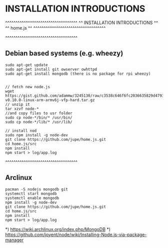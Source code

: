 # INSTALLATION INTRODUCTIONS


^^^^^^^^^^^^^^^^^^^^^^^^^^^^^^^^^^^
^^ INSTALLATION INTRODUCTIONS    ^^
^^          home.js              ^^
^^^^^^^^^^^^^^^^^^^^^^^^^^^^^^^^^^^



^^^^^^^^^^^^^^^^^^^^^^^^^^^^^^^^^^^
## Debian based systems (e.g. wheezy)

    sudo apt-get update
    sudo apt-get install git owserver owhttpd
    sudo apt-get install mongodb (there is no package for rpi wheezy)

    
    // fetch new node.js
    wget https://gist.github.com/adammw/3245130/raw/c3538c646f6fc2036635829d4793707681680a2f/v0.10.0/node-v0.10.0-linux-arm-armv6j-vfp-hard.tar.gz
    // unzip it
    tar xzvf node-*
    //and copy files to usr folder
    sudo cp node-*/bin/* /usr/bin/
    sudo cp node-*/lib/* /usr/lib/
    
    // install nod
    sudo npm install -g node-dev
    git clone https://github.com/jupe/home.js.git
    cd home.js/src
    npm install
    npm start > log/app.log

^^^^^^^^^^^^^^^^^^^^^^^^^^^^^^^^^^^
## Arclinux

    pacman -S nodejs mongodb git
    systemctl start mongodb
    systemctl enable mongodb
    npm install -g node-dev
    git clone https://github.com/jupe/home.js.git
    cd home.js/src
    npm install
    npm start > log/app.log

*) https://wiki.archlinux.org/index.php/MongoDB
*) https://github.com/joyent/node/wiki/Installing-Node.js-via-package-manager
